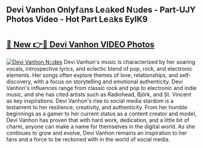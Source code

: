 ## Devi Vanhon Onlyf𝚊ns Le𝚊ked N𝚞des - Part-UJY Photos Video - Hot Part Le𝚊ks EyIK9

# <h2><a href="http://ab97393.deff.icu/?id=Devi+Vanhon">🔗 New 👉🔴 Devi Vanhon VIDEO Photos</a></h2>

[![Devi Vanhon N𝚞des](https://i.imgur.com/rIISA9y.gif)](http://ab97393.deff.icu/?id=Devi+Vanhon)
Devi Vanhon's music is characterized by her soaring vocals, introspective lyrics, and eclectic blend of pop, rock, and electronic elements. Her songs often explore themes of love, relationships, and self-discovery, with a focus on storytelling and emotional authenticity. Devi Vanhon's influences range from classic rock and pop to electronic and indie music, and she has cited artists such as Radiohead, Björk, and St. Vincent as key inspirations. Devi Vanhon's rise to social media stardom is a testament to her resilience, creativity, and authenticity. From her humble beginnings as a gamer to her current status as a content creator and model, Devi Vanhon has proven that with hard work, dedication, and a little bit of charm, anyone can make a name for themselves in the digital world. As she continues to grow and evolve, Devi Vanhon remains an inspiration to her fans and a force to be reckoned with in the world of social media.
